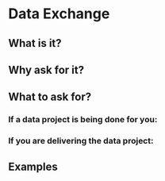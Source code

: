 # Data Exchange

## What is it?

## Why ask for it?

## What to ask for?

### If a data project is being done for you:

### If you are delivering the data project:

## Examples
